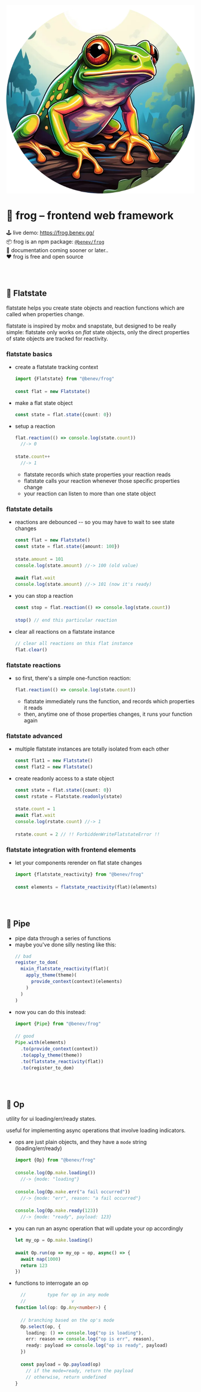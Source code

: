 
![](./assets/frog-circle.webp)

# 🐸 frog – frontend web framework

🕹️ live demo: https://frog.benev.gg/  
📦 frog is an npm package: [`@benev/frog`](https://www.npmjs.com/package/@benev/frog)  
📜 documentation coming sooner or later..  
❤️ frog is free and open source  

<br/>
<br/>

## 🥞 Flatstate

flatstate helps you create state objects and reaction functions which are called when properties change.

flatstate is inspired by mobx and snapstate, but designed to be really simple: flatstate only works on *flat* state objects, only the direct properties of state objects are tracked for reactivity.

### flatstate basics

- create a flatstate tracking context
  ```ts
  import {Flatstate} from "@benev/frog"

  const flat = new Flatstate()
  ```
- make a flat state object
  ```ts
  const state = flat.state({count: 0})
  ```
- setup a reaction
  ```ts
  flat.reaction(() => console.log(state.count))
    //-> 0

  state.count++
    //-> 1
  ```
  - flatstate records which state properties your reaction reads
  - flatstate calls your reaction whenever those specific properties change
  - your reaction can listen to more than one state object

### flatstate details

- reactions are debounced -- so you may have to wait to see state changes
  ```ts
  const flat = new Flatstate()
  const state = flat.state({amount: 100})

  state.amount = 101
  console.log(state.amount) //-> 100 (old value)

  await flat.wait
  console.log(state.amount) //-> 101 (now it's ready)
  ```
- you can stop a reaction
  ```ts
  const stop = flat.reaction(() => console.log(state.count))

  stop() // end this particular reaction
  ```
- clear all reactions on a flatstate instance
  ```ts
  // clear all reactions on this flat instance
  flat.clear()
  ```

### flatstate reactions

- so first, there's a simple one-function reaction:
  ```ts
  flat.reaction(() => console.log(state.count))
  ```
  - flatstate immediately runs the function, and records which properties it reads
  - then, anytime one of those properties changes, it runs your function again

### flatstate advanced

- multiple flatstate instances are totally isolated from each other
  ```ts
  const flat1 = new Flatstate()
  const flat2 = new Flatstate()
  ```
- create readonly access to a state object
  ```ts
  const state = flat.state({count: 0})
  const rstate = Flatstate.readonly(state)

  state.count = 1
  await flat.wait
  console.log(rstate.count) //-> 1

  rstate.count = 2 // !! ForbiddenWriteFlatstateError !!
  ```

### flatstate integration with frontend elements

- let your components rerender on flat state changes
  ```ts
  import {flatstate_reactivity} from "@benev/frog"

  const elements = flatstate_reactivity(flat)(elements)
  ```

<br/>
<br/>

## 🪈 Pipe

- pipe data through a series of functions
- maybe you've done silly nesting like this:
  ```ts
  // bad
  register_to_dom(
    mixin_flatstate_reactivity(flat)(
      apply_theme(theme)(
        provide_context(context)(elements)
      )
    )
  )
  ```
- now you can do this instead:
  ```ts
  import {Pipe} from "@benev/frog"

  // good
  Pipe.with(elements)
    .to(provide_context(context))
    .to(apply_theme(theme))
    .to(flatstate_reactivity(flat))
    .to(register_to_dom)
  ```

<br/>
<br/>

## 💫 Op

utility for ui loading/err/ready states.

useful for implementing async operations that involve loading indicators.

- ops are just plain objects, and they have a `mode` string (loading/err/ready)
  ```ts
  import {Op} from "@benev/frog"

  console.log(Op.make.loading())
    //-> {mode: "loading"}

  console.log(Op.make.err("a fail occurred"))
    //-> {mode: "err", reason: "a fail occurred"}

  console.log(Op.make.ready(123))
    //-> {mode: "ready", payload: 123}
  ```
- you can run an async operation that will update your op accordingly
  ```ts
  let my_op = Op.make.loading()

  await Op.run(op => my_op = op, async() => {
    await nap(1000)
    return 123
  })
  ```
- functions to interrogate an op
  ```ts
    //        type for op in any mode
    //                 v
  function lol(op: Op.Any<number>) {

    // branching based on the op's mode
    Op.select(op, {
      loading: () => console.log("op is loading"),
      err: reason => console.log("op is err", reason),
      ready: payload => console.log("op is ready", payload)
    })

    const payload = Op.payload(op)
      // if the mode=ready, return the payload
      // otherwise, return undefined
  }
  ```
